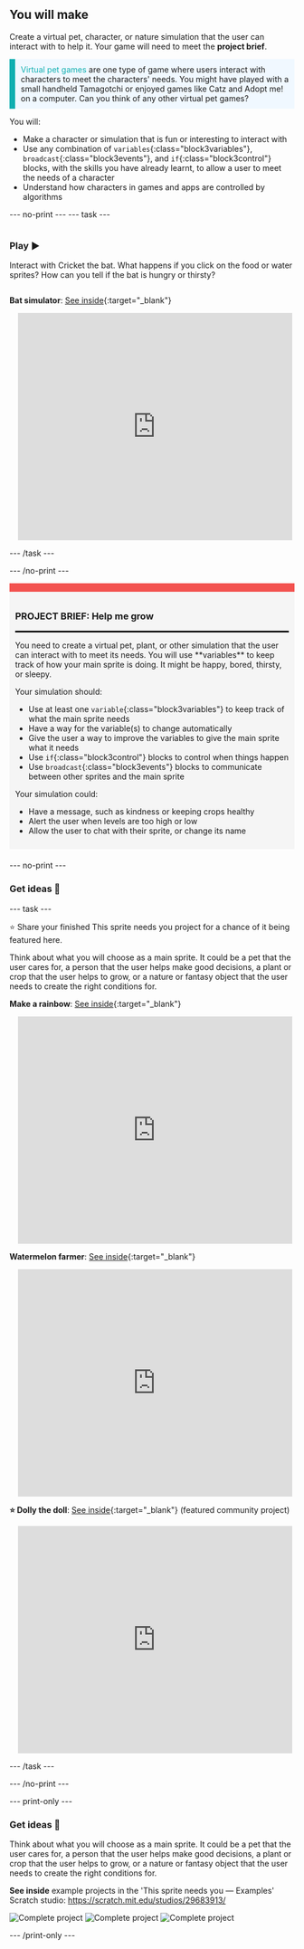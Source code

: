 ## You will make

Create a virtual pet, character, or nature simulation that the user can interact with to help it. Your game will need to meet the **project brief**.

<p style="border-left: solid; border-width:10px; border-color: #0faeb0; background-color: aliceblue; padding: 10px;">
<span style="color: #0faeb0">Virtual pet games</span> are one type of game where users interact with characters to meet the characters' needs. You might have played with a small handheld Tamagotchi or enjoyed games like Catz and Adopt me! on a computer. Can you think of any other virtual pet games?
</p>

You will:
+ Make a character or simulation that is fun or interesting to interact with
+ Use any combination of `variables`{:class="block3variables"}, `broadcast`{:class="block3events"}, and `if`{:class="block3control"} blocks, with the skills you have already learnt, to allow a user to meet the needs of a character
+ Understand how characters in games and apps are controlled by algorithms

--- no-print --- --- task ---

<div style="display: flex; flex-wrap: wrap">
<div style="flex-basis: 200px; flex-grow: 1">

### Play ▶️ 

Interact with Cricket the bat. What happens if you click on the food or water sprites? How can you tell if the bat is hungry or thirsty?

</div>
<div>

**Bat simulator**: [See inside](https://scratch.mit.edu/projects/530008968/editor){:target="_blank"}
<div class="scratch-preview" style="margin-left: 15px;">
  <iframe allowtransparency="true" width="485" height="402" src="https://scratch.mit.edu/projects/embed/530008968/?autostart=false" frameborder="0"></iframe>
</div>

</div>
</div>

--- /task ---

--- /no-print ---

<div style="border-top: 15px solid #f3524f; background-color: whitesmoke; margin-bottom: 20px; padding: 10px;">

### PROJECT BRIEF: Help me grow
<hr style="border-top: 2px solid black;">
You need to create a virtual pet, plant, or other simulation that the user can interact with to meet its needs. You will use **variables** to keep track of how your main sprite is doing. It might be happy, bored, thirsty, or sleepy. 

Your simulation should:
+ Use at least one `variable`{:class="block3variables"} to keep track of what the main sprite needs
+ Have a way for the variable(s) to change automatically
+ Give the user a way to improve the variables to give the main sprite what it needs
+ Use `if`{:class="block3control"} blocks to control when things happen
+ Use `broadcast`{:class="block3events"} blocks to communicate between other sprites and the main sprite

Your simulation could:
+ Have a message, such as kindness or keeping crops healthy
+ Alert the user when levels are too high or low
+ Allow the user to chat with their sprite, or change its name
</div>

--- no-print ---

### Get ideas 💭

--- task ---

⭐ Share your finished This sprite needs you project for a chance of it being featured here.

Think about what you will choose as a main sprite. It could be a pet that the user cares for, a person that the user helps make good decisions, a plant or crop that the user helps to grow, or a nature or fantasy object that the user needs to create the right conditions for.

**Make a rainbow**: [See inside](https://scratch.mit.edu/projects/530034441/editor){:target="_blank"}
<div class="scratch-preview" style="margin-left: 15px;">
  <iframe allowtransparency="true" width="485" height="402" src="https://scratch.mit.edu/projects/embed/530034441/?autostart=false" frameborder="0"></iframe>
</div>

**Watermelon farmer**: [See inside](https://scratch.mit.edu/projects/531858794/editor){:target="_blank"}
<div class="scratch-preview" style="margin-left: 15px;">
  <iframe allowtransparency="true" width="485" height="402" src="https://scratch.mit.edu/projects/embed/531858794/?autostart=false" frameborder="0"></iframe>
</div>

**⭐ Dolly the doll**: [See inside](https://scratch.mit.edu/projects/799871118/editor){:target="_blank"} (featured community project)
<div class="scratch-preview" style="margin-left: 15px;">
  <iframe allowtransparency="true" width="485" height="402" src="https://scratch.mit.edu/projects/embed/799871118/?autostart=false" frameborder="0"></iframe>
</div>

--- /task ---

--- /no-print ---

--- print-only ---

### Get ideas 💭

Think about what you will choose as a main sprite. It could be a pet that the user cares for, a person that the user helps make good decisions, a plant or crop that the user helps to grow, or a nature or fantasy object that the user needs to create the right conditions for.

**See inside** example projects in the 'This sprite needs you — Examples' Scratch studio: https://scratch.mit.edu/studios/29683913/

![Complete project](images/bat-project.png) ![Complete project](images/watermelon-project.png) ![Complete project](images/rainbow-project.png)

--- /print-only ---


